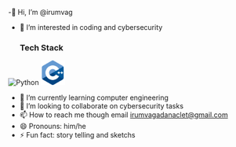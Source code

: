 -👋 Hi, I’m @irumvag
- 👀 I’m interested in coding and cybersecurity
  
  ### Tech Stack
![Python](https://img.shields.io/badge/Python-3776AB?style=for-the-badge&logo=python&logoColor=white)
<img src="https://raw.githubusercontent.com/devicons/devicon/master/icons/cplusplus/cplusplus-original.svg" alt="C++" width="50" height="50" />

- 🌱 I’m currently learning computer engineering
- 💞️ I’m looking to collaborate on cybersecurity tasks
- 📫 How to reach me though email irumvagadanaclet@gmail.com
- 😄 Pronouns: him/he
- ⚡ Fun fact: story telling and sketchs
  
<!---
irumvag/irumvag is a ✨ special ✨ repository because its `README.md` (this file) appears on your GitHub profile.
You can click the Preview link to take a look at your changes.
--->
